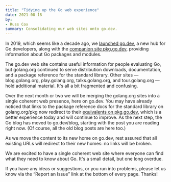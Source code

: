```yaml
---
title: "Tidying up the Go web experience"
date: 2021-08-18
by:
- Russ Cox
summary: Consolidating our web sites onto go.dev.
---
```


In 2019, which seems like a decade ago, we [launched go.dev](/blog/go.dev),
a new hub for Go developers, along with the [companion site pkg.go.dev](https://pkg.go.dev/),
providing information about Go packages and modules.

The go.dev web site contains useful information for people evaluating Go,
but golang.org continued to serve distribution downloads, documentation,
and a package reference for the standard library.
Other sites — blog.golang.org, play.golang.org, talks.golang.org,
and tour.golang.org — hold additional material.
It's all a bit fragmented and confusing.

Over the next month or two we will be merging
the golang.org sites into
a single coherent web presence, here on go.dev.
You may have already noticed that links to the package reference docs
for the standard library on golang.org/pkg now redirect to
their [equivalents on pkg.go.dev](https://pkg.go.dev/std),
which is a better experience today and will continue to improve.
As the next step, the Go blog has moved to go.dev/blog,
starting with the post you are reading right now.
(Of course, all the old blog posts are here too.)

As we move the content to its new home on go.dev,
rest assured that all existing URLs will redirect to their new homes:
no links will be broken.

We are excited to have a single coherent web site
where everyone can find what they need to know about Go.
It's a small detail, but one long overdue.

If you have any ideas or suggestions, or you run into problems,
please let us know via the “Report an Issue” link at the bottom of every page.
Thanks!
